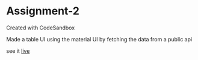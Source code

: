 # Assignment-2
Created with CodeSandbox

Made a table UI using the material UI by fetching the data from a public api 

see it [live](https://wbdylo-3000.preview.csb.app/)
